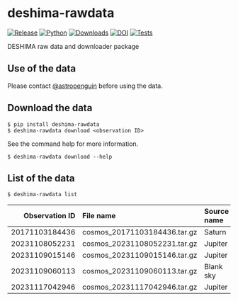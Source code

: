 # deshima-rawdata

[![Release](https://img.shields.io/pypi/v/deshima-rawdata?label=Release&color=cornflowerblue&style=flat-square)](https://pypi.org/project/deshima-rawdata/)
[![Python](https://img.shields.io/pypi/pyversions/deshima-rawdata?label=Python&color=cornflowerblue&style=flat-square)](https://pypi.org/project/deshima-rawdata/)
[![Downloads](https://img.shields.io/pypi/dm/deshima-rawdata?label=Downloads&color=cornflowerblue&style=flat-square)](https://pepy.tech/project/deshima-rawdata)
[![DOI](https://img.shields.io/badge/DOI-10.5281/zenodo.10145185-cornflowerblue?style=flat-square)](https://doi.org/10.5281/zenodo.10145185)
[![Tests](https://img.shields.io/github/actions/workflow/status/deshima-dev/rawdata/tests.yaml?label=Tests&style=flat-square)](https://github.com/deshima-dev/rawdata/actions)

DESHIMA raw data and downloader package

## Use of the data

Please contact [@astropenguin](https://github.com/astropenguin) before using the data.

## Download the data

```shell
$ pip install deshima-rawdata
$ deshima-rawdata download <observation ID>
```

See the command help for more information.

```shell
$ deshima-rawdata download --help
```

## List of the data

```shell
$ deshima-rawdata list
```

|   Observation ID | File name                    | Source name   | Observation type   |
|-----------------:|:-----------------------------|:--------------|:-------------------|
|   20171103184436 | cosmos_20171103184436.tar.gz | Saturn        | zscan              |
|   20231108052231 | cosmos_20231108052231.tar.gz | Jupiter       | raster             |
|   20231109015146 | cosmos_20231109015146.tar.gz | Jupiter       | zscan              |
|   20231109060113 | cosmos_20231109060113.tar.gz | Blank sky     | skydip             |
|   20231117042946 | cosmos_20231117042946.tar.gz | Jupiter       | pswsc              |
